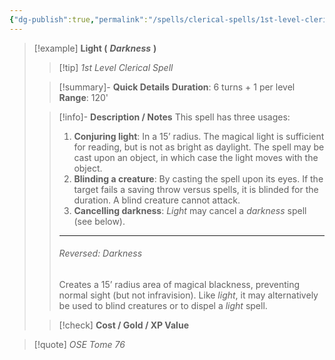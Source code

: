 ```yaml
---
{"dg-publish":true,"permalink":"/spells/clerical-spells/1st-level-clerical-spells/light-darkness/","tags":["clerical-spell","level-1"],"noteIcon":""}
---
```


> [!example] **Light (** ***Darkness*** **)**
> > [!tip] *1st Level Clerical Spell*
> 
> > [!summary]- **Quick Details**
> > **Duration**: 6 turns + 1 per level
> > **Range**: 120'
>  
>> [!info]- **Description / Notes**
>> This spell has three usages:
>>
> > 1. **Conjuring light**: In a 15’ radius. The magical light is sufficient for reading, but is not as bright as daylight. The spell may be cast upon an object, in which case the light moves with the object.
> > 2. **Blinding a creature**: By casting the spell upon its eyes. If the target fails a saving throw versus spells, it is blinded for the duration. A blind creature cannot attack.
> > 3. **Cancelling darkness**: *Light* may cancel a *darkness* spell (see below).
> > 
> > ---
> > 
> > ###### Reversed: *Darkness*
> > Creates a 15’ radius area of magical blackness, preventing normal sight (but not infravision). Like *light*, it may alternatively be used to blind creatures or to dispel a *light* spell.    
>
> > [!check] **Cost / Gold / XP Value**

> [!quote] *OSE Tome 76*